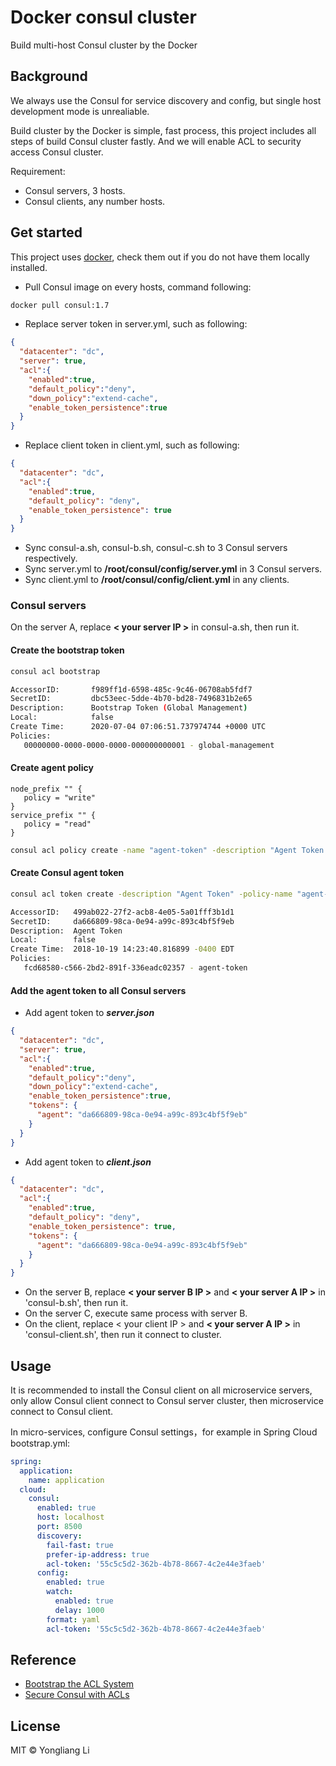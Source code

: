 # Docker consul cluster
Build multi-host Consul cluster by the Docker

## Background
We always use the Consul for service discovery and config, but single host development mode is unrealiable.


Build cluster by the Docker is simple, fast process, this project includes all steps of build Consul cluster fastly.
And we will enable ACL to security access Consul cluster.

Requirement:
+ Consul servers, 3 hosts.
+ Consul clients, any number hosts.

## Get started
This project uses [docker](https://docs.docker.com/install/),
check them out if you do not have them locally installed.

+ Pull Consul image on every hosts, command following:
``` bash
docker pull consul:1.7
```

+ Replace server token in server.yml, such as following:
```json
{
  "datacenter": "dc",
  "server": true,
  "acl":{
    "enabled":true,
    "default_policy":"deny",
    "down_policy":"extend-cache",
    "enable_token_persistence":true
  }
}
```

+ Replace client token in client.yml, such as following:
```json
{
  "datacenter": "dc",
  "acl":{
    "enabled":true,
    "default_policy": "deny",
    "enable_token_persistence": true
  }
}
```

+ Sync consul-a.sh, consul-b.sh, consul-c.sh to 3 Consul servers respectively.
+ Sync server.yml to **/root/consul/config/server.yml** in 3 Consul servers.
+ Sync client.yml to **/root/consul/config/client.yml** in any clients.

### Consul servers
On the server A, replace **< your server IP >** in consul-a.sh, then run it.

#### Create the bootstrap token
```bash
consul acl bootstrap
```
```bash
AccessorID:       f989ff1d-6598-485c-9c46-06708ab5fdf7
SecretID:         dbc53eec-5dde-4b70-bd28-7496831b2e65
Description:      Bootstrap Token (Global Management)
Local:            false
Create Time:      2020-07-04 07:06:51.737974744 +0000 UTC
Policies:
   00000000-0000-0000-0000-000000000001 - global-management
```
#### Create agent policy
```hcl
node_prefix "" {
   policy = "write"
}
service_prefix "" {
   policy = "read"
}
```
```bash
consul acl policy create -name "agent-token" -description "Agent Token Policy" -rules @agent-policy.hcl
```

#### Create Consul agent token
```bash
consul acl token create -description "Agent Token" -policy-name "agent-token"
```
```bash
AccessorID:   499ab022-27f2-acb8-4e05-5a01fff3b1d1
SecretID:     da666809-98ca-0e94-a99c-893c4bf5f9eb
Description:  Agent Token
Local:        false
Create Time:  2018-10-19 14:23:40.816899 -0400 EDT
Policies:
   fcd68580-c566-2bd2-891f-336eadc02357 - agent-token
```

#### Add the agent token to all Consul servers
+ Add agent token to ***server.json***
```json
{
  "datacenter": "dc",
  "server": true,
  "acl":{
    "enabled":true,
    "default_policy":"deny",
    "down_policy":"extend-cache",
    "enable_token_persistence":true,
    "tokens": {
      "agent": "da666809-98ca-0e94-a99c-893c4bf5f9eb"
    }
  }
}
```
+ Add agent token to ***client.json***
```json
{
  "datacenter": "dc",
  "acl":{
    "enabled":true,
    "default_policy": "deny",
    "enable_token_persistence": true,
    "tokens": {
      "agent": "da666809-98ca-0e94-a99c-893c4bf5f9eb"
    }
  }
}
```
+ On the server B, replace **< your server B IP >** and **< your server A IP >** in 'consul-b.sh', then run it.
+ On the server C, execute same process with server B.
+ On the client, replace < your client IP > and **< your server A IP >** in 'consul-client.sh', then run it connect to cluster.

## Usage
It is recommended to install the Consul client on all microservice servers, only allow Consul client connect to Consul server cluster, then microservice connect to Consul client.

In micro-services, configure Consul settings，for example in Spring Cloud bootstrap.yml:
``` yaml
spring:
  application:
    name: application
  cloud:
    consul:
      enabled: true
      host: localhost
      port: 8500
      discovery:
        fail-fast: true
        prefer-ip-address: true
        acl-token: '55c5c5d2-362b-4b78-8667-4c2e44e3faeb'
      config:
        enabled: true
        watch:
          enabled: true
          delay: 1000
        format: yaml
        acl-token: '55c5c5d2-362b-4b78-8667-4c2e44e3faeb'
```

## Reference
+ [Bootstrap the ACL System](https://learn.hashicorp.com/consul/day-0/acl-guide#enable-acls-on-all-consul-servers)
+ [Secure Consul with ACLs](https://learn.hashicorp.com/consul/security-networking/production-acls#overview)

## License

MIT © Yongliang Li